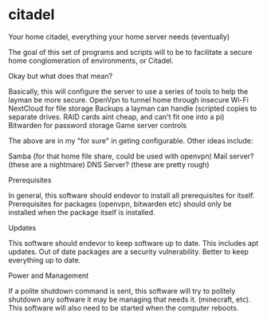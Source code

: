 # citadel
Your home citadel, everything your home server needs (eventually)

The goal of this set of programs and scripts will to be to facilitate a secure
home conglomeration of environments, or Citadel. 

Okay but what does that mean?

Basically, this will configure the server to use a series of tools to help 
the layman be more secure. 
OpenVpn to tunnel home through insecure Wi-Fi
NextCloud for file storage
Backups a layman can handle (scripted copies to separate drives. RAID cards aint cheap, and can't fit one into a pi)
Bitwarden for password storage
Game server controls

The above are in my "for sure" in geting configurable. Other ideas include:

Samba (for that home file share, could be used with openvpn)
Mail server? (these are a nightmare)
DNS Server? (these are pretty rough)

Prerequisites 

In general, this software should endevor to install all prerequisites for 
itself. Prerequisites for packages (openvpn, bitwarden etc) should only be
installed when the package itself is installed.

Updates

This software should endevor to keep software up to date. This includes apt 
updates. Out of date packages are a security vulnerability. Better to keep
everything up to date. 

Power and Management

If a polite shutdown command is sent, this software will try to politely 
shutdown any software it may be managing that needs it. (minecraft, etc).
This software will also need to be started when the computer reboots.